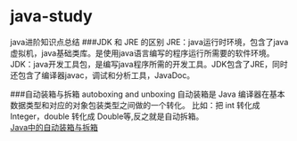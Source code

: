 # java-study
java进阶知识点总结
###JDK 和 JRE 的区别
JRE：java运行时环境，包含了java虚拟机，java基础类库。是使用java语言编写的程序运行所需要的软件环境。  
JDK：java开发工具包，是编写java程序所需的开发工具。JDK包含了JRE，同时还包含了编译器javac，调试和分析工具，JavaDoc。

###自动装箱与拆箱 autoboxing and unboxing
自动装箱是 Java 编译器在基本数据类型和对应的对象包装类型之间做的一个转化。
比如：把 int 转化成 Integer，double 转化成 Double等,反之就是自动拆箱。  
[Java中的自动装箱与拆箱](http://droidyue.com/blog/2015/04/07/autoboxing-and-autounboxing-in-java/index.html)
